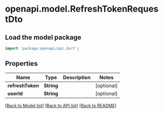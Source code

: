 # openapi.model.RefreshTokenRequestDto

## Load the model package
```dart
import 'package:openapi/api.dart';
```

## Properties
Name | Type | Description | Notes
------------ | ------------- | ------------- | -------------
**refreshToken** | **String** |  | [optional] 
**userId** | **String** |  | [optional] 

[[Back to Model list]](../README.md#documentation-for-models) [[Back to API list]](../README.md#documentation-for-api-endpoints) [[Back to README]](../README.md)


